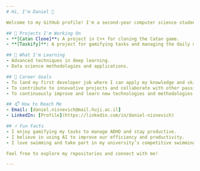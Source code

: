 ```yaml
---
# Hi, I'm Daniel 👋

Welcome to my GitHub profile! I'm a second-year computer science student passionate about data science and deep learning. I love creating standout projects in C++ and Python and can tolerate some JavaScript.

## 🔭 Projects I'm Working On
- **[Catan Clone]**: A project in C++ for cloning the Catan game.
- **[Taskify]**: A project for gamifying tasks and managing the daily marathon of our lives.

## 🌱 What I'm Learning
- Advanced techniques in deep learning.
- Data science methodologies and applications.

## 💼 Career Goals
- To land my first developer job where I can apply my knowledge and skills.
- To contribute to innovative projects and collaborate with other passionate developers.
- To continuously improve and learn new technologies and methodologies.

## 📫 How to Reach Me
- Email: [daniel.nisnevich@mail.huji.ac.il]
- LinkedIn: [Profile](https://linkedin.com/in/daniel-nisnevich)

## ⚡ Fun Facts
- I enjoy gamifying my tasks to manage ADHD and stay productive.
- I believe in using AI to improve our efficiency and productivity.
- I love swimming and take part in my university’s competitive swimming team.

Feel free to explore my repositories and connect with me!

---
```

